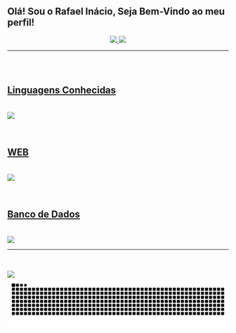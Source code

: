 ## Olá! Sou o Rafael Inácio, Seja Bem-Vindo ao meu perfil!

<div>
  <a href="https://github.com/rafaelhenriqueinacio">
  <center><img height="180em" src="https://github-readme-stats.vercel.app/api?username=rafaelhenriqueinacio&show_icons=true&theme=cobalt">
  <img height="180em" src="https://github-readme-stats.vercel.app/api/top-langs/?username=rafaelhenriqueinacio&theme=cobalt"></center>
</div>
<hr>
<br><br>
<div>
  <h2>Linguagens Conhecidas</h2>
  <br>
  <img align="center" src="https://skillicons.dev/icons?i=py,c,cs,cpp,java,php,)](https://skillicons.dev">
  <br><br><br>
  <h2>WEB</h2>
  <br>
  <img align="center" src="https://skillicons.dev/icons?i=html,css,js,)](https://skillicons.dev">
  <br><br><br>
  <h2>Banco de Dados</h2>
  <br>
  <img align="center" src="https://skillicons.dev/icons?i=mysql,postgres,)](https://skillicons.dev">
</div>
<hr>
<br><br>
<div>
<a href="mailto:rafaelhenriqueinac@gmail.com"><img src="https://img.shields.io/badge/Gmail-D14836?style=for-the-badge&logo=gmail&logoColor=white" target="blank_"></a>
</div>

<picture>
  <source media="(prefers-color-scheme: dark)" srcset="https://raw.githubusercontent.com/rafaelhenriqueinacio/rafaelhenriqueinacio/output/github-contribution-grid-snake-dark.svg">
  <source media="(prefers-color-scheme: light)" srcset="https://raw.githubusercontent.com/rafaelhenriqueinacio/rafaelhenriqueinacio/output/github-contribution-grid-snake.svg">
  <img alt="github contribution grid snake animation" src="https://raw.githubusercontent.com/rafaelhenriqueinacio/rafaelhenriqueinacio/output/github-contribution-grid-snake.svg">
</picture>
